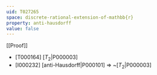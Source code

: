 ```yaml
---
uid: T027265
space: discrete-rational-extension-of-mathbb{r}
property: anti-hausdorff
value: false
---
```

[[Proof]]

* [T000164] [$T_2$|P000003]
* [I000232] [anti-Hausdorff|P000101] => ~[$T_2$|P000003]


